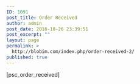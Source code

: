 ```yaml
---
ID: 1091
post_title: Order Received
author: admin
post_date: 2016-10-26 23:39:51
post_excerpt: ""
layout: page
permalink: >
  http://blobim.com/index.php/order-received-2/
published: true
---
```

[psc_order_received]